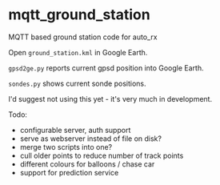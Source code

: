 # mqtt_ground_station
MQTT based ground station code for auto_rx

Open `ground_station.kml` in Google Earth.

`gpsd2ge.py` reports current gpsd position into Google Earth.

`sondes.py` shows current sonde positions.

I'd suggest not using this yet - it's very much in development.

Todo:
- configurable server, auth support
- serve as webserver instead of file on disk?
- merge two scripts into one?
- cull older points to reduce number of track points
- different colours for balloons / chase car
- support for prediction service